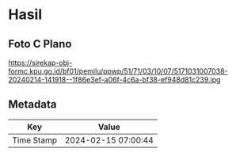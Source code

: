 # Hasil

## Foto C Plano

https://sirekap-obj-formc.kpu.go.id/bf01/pemilu/ppwp/51/71/03/10/07/5171031007038-20240214-141918--1f86e3ef-a06f-4c6a-bf38-ef948d81c239.jpg


## Metadata

| Key        | Value               |
| ---------- | ------------------- |
| Time Stamp | 2024-02-15 07:00:44 |



